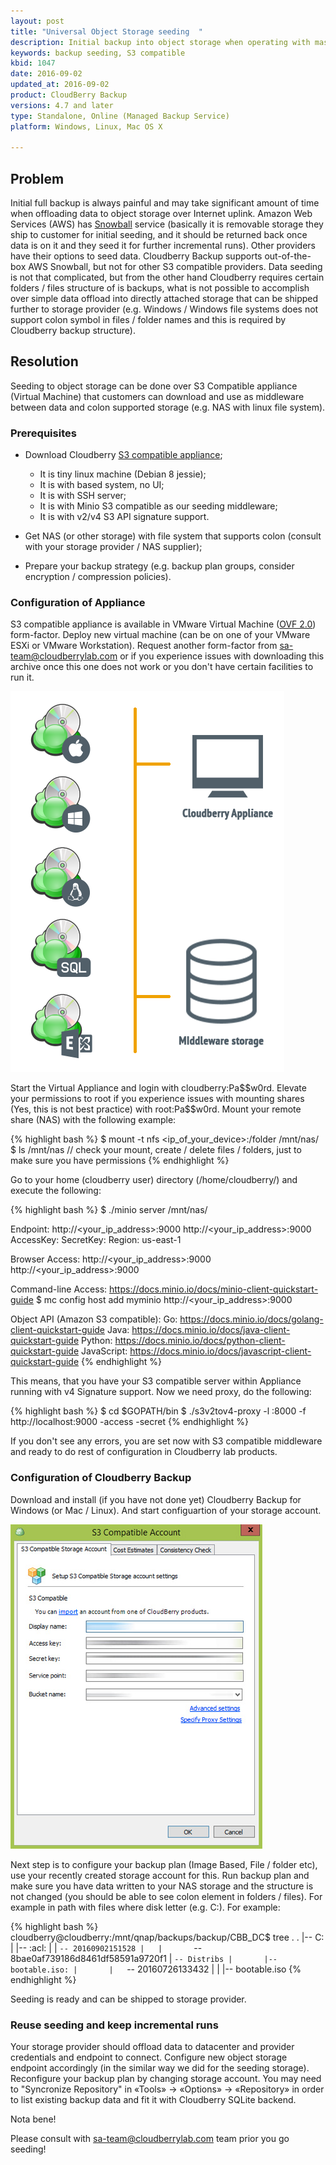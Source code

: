 ```yaml
---
layout: post
title: "Universal Object Storage seeding  "
description: Initial backup into object storage when operating with massive data is very slow and consumes a lot of bandwidth. This KB describes simple seeding S3 compatible storage on-prem.
keywords: backup seeding, S3 compatible
kbid: 1047
date: 2016-09-02
updated_at: 2016-09-02
product: CloudBerry Backup
versions: 4.7 and later
type: Standalone, Online (Managed Backup Service)
platform: Windows, Linux, Mac OS X

---
```

## Problem

Initial full backup is always painful and may take significant amount of time when offloading data to object storage over Internet uplink. Amazon Web Services (AWS) has [Snowball][c290c7d3] service (basically it is removable storage they ship to customer for initial seeding, and it should be returned back once data is on it and they seed it for further incremental runs). Other providers have their options to seed data. Cloudberry Backup supports out-of-the-box AWS Snowball, but not for other S3 compatible providers. Data seeding is not that complicated, but from the other hand Cloudberry requires certain folders / files structure of is backups, what is not possible to accomplish over simple data offload into directly attached storage that can be shipped further to storage provider (e.g. Windows / Windows file systems does not support colon symbol in files / folder names and this is required by Cloudberry backup structure).

  [c290c7d3]: https://aws.amazon.com/importexport/ "AWS Import/Export Snowball"

## Resolution

Seeding to object storage can be done over S3 Compatible appliance (Virtual Machine) that customers can download and use as middleware between data and colon supported storage (e.g. NAS with linux file system).

### Prerequisites

* Download Cloudberry [S3 compatible appliance][29ba6979];
  * It is tiny linux machine (Debian 8 jessie);
  * It is with based system, no UI;
  * It is with SSH server;
  * It is with Minio S3 compatible as our seeding middleware;
  * It is with v2/v4 S3 API signature support.
* Get NAS (or other storage) with file system that supports colon (consult with your storage provider / NAS supplier);
* Prepare your backup strategy (e.g. backup plan groups, consider encryption / compression policies).

  [29ba6979]: https://s3-eu-west-1.amazonaws.com/cloudberrylab.kb.download/seeding-appliance.tar.gz "S3 compatible appliance"

### Configuration of Appliance

S3 compatible appliance is available in VMware Virtual Machine ([OVF 2.0][2e8cf8f4]) form-factor. Deploy new virtual machine (can be on one of your VMware ESXi or VMware Workstation). Request another form-factor from [sa-team@cloudberrylab.com][354792cd] or if you experience issues with downloading this archive once this one does not work or you don't have certain facilities to run it.

  [2e8cf8f4]: https://en.wikipedia.org/wiki/Open_Virtualization_Format "Open Virtualization Format (OVF 2.0)"
  [354792cd]: mailto:sa-team@cloudberrylab.com "Solutions Architect team"

![Cloudberry Backup initial seeding](/images/cloudberry-seeding-s3-minio.png)

Start the Virtual Appliance and login with cloudberry:Pa\$\$w0rd. Elevate your permissions to root if you experience issues with mounting shares (Yes, this is not best practice) with root:Pa\$\$w0rd.
Mount your remote share (NAS) with the following example:

{% highlight bash %}
$ mount -t nfs <ip_of_your_device>:/folder /mnt/nas/
$ ls /mnt/nas // check your mount, create / delete files / folders, just to make sure you have permissions
{% endhighlight %}

Go to your home (cloudberry user) directory (/home/cloudberry/) and execute the following:

{% highlight bash %}
$ ./minio server /mnt/nas/

Endpoint:  http://<your_ip_address>:9000  http://<your_ip_address>:9000
AccessKey: <AccessKey>
SecretKey: <SecretKey>
Region:    us-east-1

Browser Access:
   http://<your_ip_address>:9000  http://<your_ip_address>:9000

Command-line Access: https://docs.minio.io/docs/minio-client-quickstart-guide
   $ mc config host add myminio http://<your_ip_address>:9000 <AccessKey> <SecretKey>

Object API (Amazon S3 compatible):
   Go:         https://docs.minio.io/docs/golang-client-quickstart-guide
   Java:       https://docs.minio.io/docs/java-client-quickstart-guide
   Python:     https://docs.minio.io/docs/python-client-quickstart-guide
   JavaScript: https://docs.minio.io/docs/javascript-client-quickstart-guide
{% endhighlight %}

This means, that you have your S3 compatible server within Appliance running with v4 Signature support. Now we need proxy, do the following:

{% highlight bash %}
$ cd $GOPATH/bin
$ ./s3v2tov4-proxy -l :8000 -f http://localhost:9000 -access <AccessKey> -secret <SecretKey>
{% endhighlight %}

If you don't see any errors, you are set now with S3 compatible middleware and ready to do rest of configuration in Cloudberry lab products.

### Configuration of Cloudberry Backup

Download and install (if you have not done yet) Cloudberry Backup for Windows (or Mac / Linux). And start configuartion of your storage account.

![Cloudberry Backup configuration seeding](/images/cloudberry-storage-configuration-seeding.jpg)

Next step is to configure your backup plan (Image Based, File / folder etc), use your recently created storage account for this. Run backup plan and make sure you have data written to your NAS storage and the structure is not changed (you should be able to see colon element in folders / files). For example in path with files where disk letter (e.g. C:). For example:

{% highlight bash %}
cloudberry@cloudberry:/mnt/qnap/backups/backup/CBB_DC$ tree .
.
|-- C:
|   |-- :acl:
|   |   `-- 20160902151528
|   |       `-- 8bae0af739186d8461df58591a9720f1
|   `-- Distribs
|       |-- bootable.iso:
|       |   `-- 20160726133432
|       |       |-- bootable.iso
{% endhighlight %}

Seeding is ready and can be shipped to storage provider.

### Reuse seeding and keep incremental runs

Your storage provider should offload data to datacenter and provider credentials and endpoint to connect. Configure new object storage endpoint accordingly (in the similar way we did for the seeding storage). Reconfigure your backup plan by changing storage account. You may need to "Syncronize Repository" in «Tools» &rarr; «Options» &rarr; «Repository» in order to list existing backup data and fit it with Cloudberry SQLite backend.

Nota bene!

Please consult with [sa-team@cloudberrylab.com][354792cd] team prior you go seeding!
